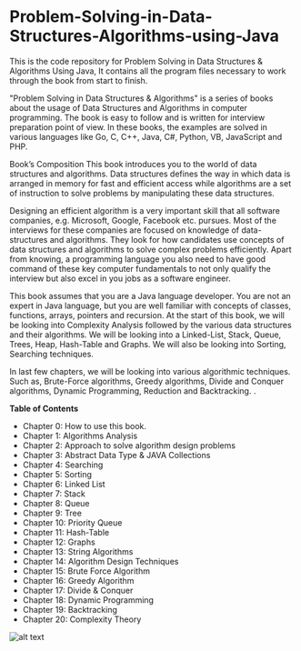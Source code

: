 # Problem-Solving-in-Data-Structures-Algorithms-using-Java

This is the code repository for Problem Solving in Data Structures & Algorithms Using Java, It contains all the program files necessary to work through the book from start to finish.

"Problem Solving in Data Structures & Algorithms" is a series of books about the usage of Data Structures and Algorithms in computer programming. The book is easy to follow and is written for interview preparation point of view. In these books, the examples are solved in various languages like Go, C, C++, Java, C#, Python, VB, JavaScript and PHP.

Book’s Composition
This book introduces you to the world of data structures and algorithms. Data structures defines the way in which data is arranged in memory for fast and efficient access while algorithms are a set of instruction to solve problems by manipulating these data structures.

Designing an efficient algorithm is a very important skill that all software companies, e.g. Microsoft, Google, Facebook etc. pursues. Most of the interviews for these companies are focused on knowledge of data-structures and algorithms. They look for how candidates use concepts of data structures and algorithms to solve complex problems efficiently. Apart from knowing, a programming language you also need to have good command of these key computer fundamentals to not only qualify the interview but also excel in you jobs as a software engineer.

This book assumes that you are a Java language developer. You are not an expert in Java language, but you are well familiar with concepts of classes, functions, arrays, pointers and recursion. At the start of this book, we will be looking into Complexity Analysis followed by the various data structures and their algorithms. We will be looking into a Linked-List, Stack, Queue, Trees, Heap, Hash-Table and Graphs. We will also be looking into Sorting, Searching techniques.

In last few chapters, we will be looking into various algorithmic techniques. Such as, Brute-Force algorithms, Greedy algorithms, Divide and Conquer algorithms, Dynamic Programming, Reduction and Backtracking. .


**Table of Contents**
- Chapter 0: How to use this book.
- Chapter 1: Algorithms Analysis
- Chapter 2: Approach to solve algorithm design problems
- Chapter 3: Abstract Data Type & JAVA Collections
- Chapter 4: Searching
- Chapter 5: Sorting
- Chapter 6: Linked List
- Chapter 7: Stack
- Chapter 8: Queue
- Chapter 9: Tree
- Chapter 10: Priority Queue
- Chapter 11: Hash-Table
- Chapter 12: Graphs
- Chapter 13: String Algorithms
- Chapter 14: Algorithm Design Techniques
- Chapter 15: Brute Force Algorithm
- Chapter 16: Greedy Algorithm
- Chapter 17: Divide & Conquer
- Chapter 18: Dynamic Programming
- Chapter 19: Backtracking
- Chapter 20: Complexity Theory

![alt text](https://images-na.ssl-images-amazon.com/images/I/61bMZUm1mBL.jpg)
